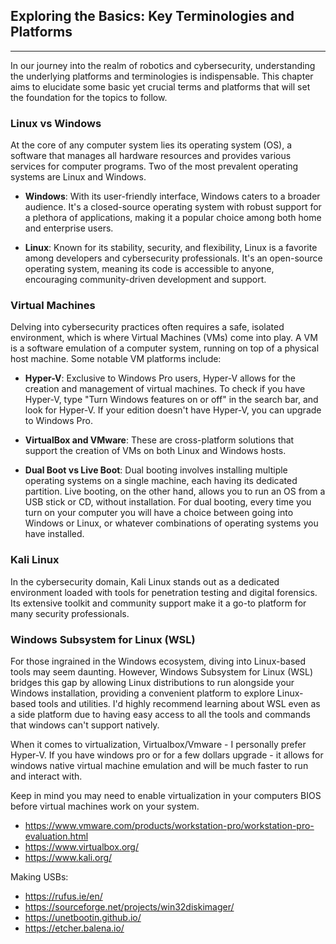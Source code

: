 ## Exploring the Basics: Key Terminologies and Platforms

---

In our journey into the realm of robotics and cybersecurity, understanding the underlying platforms and terminologies is indispensable. This chapter aims to elucidate some basic yet crucial terms and platforms that will set the foundation for the topics to follow.

### Linux vs Windows

At the core of any computer system lies its operating system (OS), a software that manages all hardware resources and provides various services for computer programs. Two of the most prevalent operating systems are Linux and Windows.

- **Windows**: With its user-friendly interface, Windows caters to a broader audience. It's a closed-source operating system with robust support for a plethora of applications, making it a popular choice among both home and enterprise users.

- **Linux**: Known for its stability, security, and flexibility, Linux is a favorite among developers and cybersecurity professionals. It's an open-source operating system, meaning its code is accessible to anyone, encouraging community-driven development and support.


### Virtual Machines

Delving into cybersecurity practices often requires a safe, isolated environment, which is where Virtual Machines (VMs) come into play. A VM is a software emulation of a computer system, running on top of a physical host machine. Some notable VM platforms include:

- **Hyper-V**: Exclusive to Windows Pro users, Hyper-V allows for the creation and management of virtual machines. To check if you have Hyper-V, type "Turn Windows features on or off" in the search bar, and look for Hyper-V. If your edition doesn't have Hyper-V, you can upgrade to Windows Pro.

- **VirtualBox and VMware**: These are cross-platform solutions that support the creation of VMs on both Linux and Windows hosts.

- **Dual Boot vs Live Boot**: Dual booting involves installing multiple operating systems on a single machine, each having its dedicated partition. Live booting, on the other hand, allows you to run an OS from a USB stick or CD, without installation. For dual booting, every time you turn on your computer you will have a choice between going into Windows or Linux, or whatever combinations of operating systems you have installed.

### Kali Linux

In the cybersecurity domain, Kali Linux stands out as a dedicated environment loaded with tools for penetration testing and digital forensics. Its extensive toolkit and community support make it a go-to platform for many security professionals.

### Windows Subsystem for Linux (WSL)

For those ingrained in the Windows ecosystem, diving into Linux-based tools may seem daunting. However, Windows Subsystem for Linux (WSL) bridges this gap by allowing Linux distributions to run alongside your Windows installation, providing a convenient platform to explore Linux-based tools and utilities. I'd highly recommend learning about WSL even as a side platform due to having easy access to all the tools and commands that windows can't support natively.


When it comes to virtualization, Virtualbox/Vmware - I personally prefer Hyper-V. If you have windows pro or for a few dollars upgrade - it allows for windows native virtual machine emulation and will be much faster to run and interact with.

Keep in mind you may need to enable virtualization in your computers BIOS before virtual machines work on your system.

- https://www.vmware.com/products/workstation-pro/workstation-pro-evaluation.html
- https://www.virtualbox.org/
- https://www.kali.org/


Making USBs:
- https://rufus.ie/en/
- https://sourceforge.net/projects/win32diskimager/
- https://unetbootin.github.io/
- https://etcher.balena.io/
